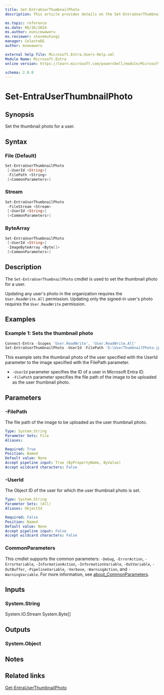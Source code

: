 ```yaml
---
title: Set-EntraUserThumbnailPhoto
description: This article provides details on the Set-EntraUserThumbnailPhoto command.

ms.topic: reference
ms.date: 06/26/2024
ms.author: eunicewaweru
ms.reviewer: stevemutungi
manager: CelesteDG
author: msewaweru

external help file: Microsoft.Entra.Users-Help.xml
Module Name: Microsoft.Entra
online version: https://learn.microsoft.com/powershell/module/Microsoft.Entra/Set-EntraUserThumbnailPhoto

schema: 2.0.0
---
```


# Set-EntraUserThumbnailPhoto

## Synopsis

Set the thumbnail photo for a user.

## Syntax

### File (Default)

```powershell
Set-EntraUserThumbnailPhoto
 [-UserId <String>]
 -FilePath <String>
 [<CommonParameters>]
```

### Stream

```powershell
Set-EntraUserThumbnailPhoto
 -FileStream <Stream>
 [-UserId <String>]
 [<CommonParameters>]
```

### ByteArray

```powershell
Set-EntraUserThumbnailPhoto
 [-UserId <String>]
 -ImageByteArray <Byte[]>
 [<CommonParameters>]
```

## Description

The `Set-EntraUserThumbnailPhoto` cmdlet is used to set the thumbnail photo for a user.

Updating any user's photo in the organization requires the `User.ReadWrite.All` permission. Updating only the signed-in user's photo requires the `User.ReadWrite` permission.

## Examples

### Example 1: Sets the thumbnail photo

```powershell
Connect-Entra -Scopes 'User.ReadWrite', 'User.ReadWrite.All'
Set-EntraUserThumbnailPhoto -UserId -FilePath 'D:\UserThumbnailPhoto.jpg'
```

This example sets the thumbnail photo of the user specified with the UserId parameter to the image specified with the FilePath parameter.

- `-UserId` parameter specifies the ID of a user in Microsoft Entra ID.
- `-FilePath` parameter specifies the file path of the image to be uploaded as the user thumbnail photo.

## Parameters

### -FilePath

The file path of the image to be uploaded as the user thumbnail photo.

```yaml
Type: System.String
Parameter Sets: File
Aliases:

Required: True
Position: Named
Default value: None
Accept pipeline input: True (ByPropertyName, ByValue)
Accept wildcard characters: False
```

### -UserId

The Object ID of the user for which the user thumbnail photo is set.

```yaml
Type: System.String
Parameter Sets: (All)
Aliases: ObjectId

Required: False
Position: Named
Default value: None
Accept pipeline input: False
Accept wildcard characters: False
```

### CommonParameters

This cmdlet supports the common parameters: `-Debug`, `-ErrorAction`, `-ErrorVariable`, `-InformationAction`, `-InformationVariable`, `-OutVariable`, `-OutBuffer`, `-PipelineVariable`, `-Verbose`, `-WarningAction`, and `-WarningVariable`. For more information, see [about_CommonParameters](https://go.microsoft.com/fwlink/?LinkID=113216).

## Inputs

### System.String

System.IO.Stream System.Byte\[\]

## Outputs

### System.Object

## Notes

## Related links

[Get-EntraUserThumbnailPhoto](Get-EntraUserThumbnailPhoto.md)
